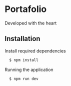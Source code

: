 # Portafolio

Developed with the heart

## Installation

Install required dependencies

```bash
  $ npm install
```

Running the application

```bash
  $ npm run dev
```
